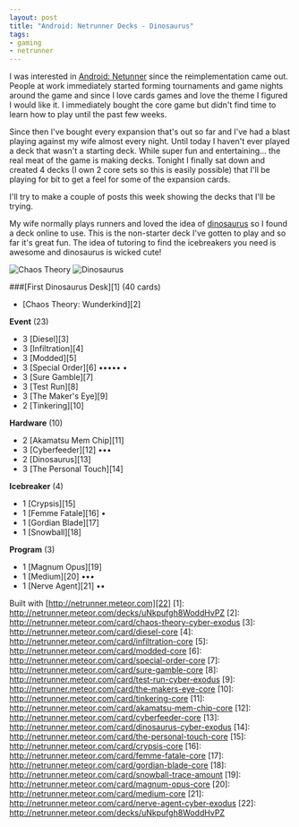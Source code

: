 ```yaml
---
layout: post
title: "Android: Netrunner Decks - Dinosaurus"
tags:
- gaming
- netrunner
---
```


I was interested in
[Android: Netunner](http://boardgamegeek.com/boardgame/124742/android-netrunner)
since the reimplementation came out. People at work immediately started forming
tournaments and game nights around the game and since I love cards games and
love the theme I figured I would like it. I immediately bought the core game but
didn't find time to learn how to play until the past few weeks.

Since then I've bought every expansion that's out so far and I've had a blast
playing against my wife almost every night. Until today I haven't ever played a
deck that wasn't a starting deck. While super fun and entertaining... the real
meat of the game is making decks. Tonight I finally sat down and created 4 decks
(I own 2 core sets so this is easily possible) that I'll be playing for bit to
get a feel for some of the expansion cards.

I'll try to make a couple of posts this week showing the decks that I'll be
trying.

My wife normally plays runners and loved the idea of
[dinosaurus](http://netrunner.meteor.com/card/dinosaurus-cyber-exodus) so I
found a deck online to use. This is the non-starter deck I've gotten to play and
so far it's great fun. The idea of tutoring to find the icebreakers you need is
awesome and dinosaurus is wicked cute!

![Chaos Theory](http://imgnetrunner.meteor.com/cards/chaos-theory-cyber-exodus.png "Chaos Theory")
![Dinosaurus](http://imgnetrunner.meteor.com/cards/dinosaurus-cyber-exodus.png "Dinosaurus")

###[First Dinosaurus Desk][1] (40 cards)

* [Chaos Theory: Wunderkind][2] 

**Event** (23)

* 3 [Diesel][3] 
* 3 [Infiltration][4] 
* 3 [Modded][5] 
* 3 [Special Order][6]  &bull;&bull;&bull;&bull;&bull; &bull;
* 3 [Sure Gamble][7] 
* 3 [Test Run][8] 
* 3 [The Maker's Eye][9] 
* 2 [Tinkering][10] 

**Hardware** (10)

* 2 [Akamatsu Mem Chip][11] 
* 3 [Cyberfeeder][12]  &bull;&bull;&bull;
* 2 [Dinosaurus][13] 
* 3 [The Personal Touch][14] 

**Icebreaker** (4)

* 1 [Crypsis][15] 
* 1 [Femme Fatale][16]  &bull;
* 1 [Gordian Blade][17] 
* 1 [Snowball][18] 

**Program** (3)

* 1 [Magnum Opus][19] 
* 1 [Medium][20]  &bull;&bull;&bull;
* 1 [Nerve Agent][21]  &bull;&bull;

Built with [http://netrunner.meteor.com][22]
[1]: http://netrunner.meteor.com/decks/uNkpufgh8WoddHvPZ
[2]: http://netrunner.meteor.com/card/chaos-theory-cyber-exodus
[3]: http://netrunner.meteor.com/card/diesel-core
[4]: http://netrunner.meteor.com/card/infiltration-core
[5]: http://netrunner.meteor.com/card/modded-core
[6]: http://netrunner.meteor.com/card/special-order-core
[7]: http://netrunner.meteor.com/card/sure-gamble-core
[8]: http://netrunner.meteor.com/card/test-run-cyber-exodus
[9]: http://netrunner.meteor.com/card/the-makers-eye-core
[10]: http://netrunner.meteor.com/card/tinkering-core
[11]: http://netrunner.meteor.com/card/akamatsu-mem-chip-core
[12]: http://netrunner.meteor.com/card/cyberfeeder-core
[13]: http://netrunner.meteor.com/card/dinosaurus-cyber-exodus
[14]: http://netrunner.meteor.com/card/the-personal-touch-core
[15]: http://netrunner.meteor.com/card/crypsis-core
[16]: http://netrunner.meteor.com/card/femme-fatale-core
[17]: http://netrunner.meteor.com/card/gordian-blade-core
[18]: http://netrunner.meteor.com/card/snowball-trace-amount
[19]: http://netrunner.meteor.com/card/magnum-opus-core
[20]: http://netrunner.meteor.com/card/medium-core
[21]: http://netrunner.meteor.com/card/nerve-agent-cyber-exodus
[22]: http://netrunner.meteor.com/decks/uNkpufgh8WoddHvPZ
